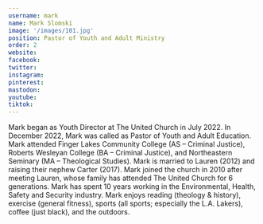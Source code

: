 ```yaml
---
username: mark
name: Mark Slomski
image: '/images/101.jpg'
position: Pastor of Youth and Adult Ministry
order: 2
website:
facebook: 
twitter: 
instagram: 
pinterest:
mastodon:
youtube:
tiktok:
---
```


Mark began as Youth Director at The United Church in July 2022. In December 2022, Mark was called as Pastor of Youth and Adult Education. Mark attended Finger Lakes Community College (AS – Criminal Justice), Roberts Wesleyan College (BA – Criminal Justice), and Northeastern Seminary (MA – Theological Studies). Mark is married to Lauren (2012) and raising their nephew Carter (2017). Mark joined the church in 2010 after meeting Lauren, whose family has attended The United Church for 6 generations. Mark has spent 10 years working in the Environmental, Health, Safety and Security industry. Mark enjoys reading (theology & history), exercise (general fitness), sports (all sports; especially the L.A. Lakers), coffee (just black), and the outdoors.